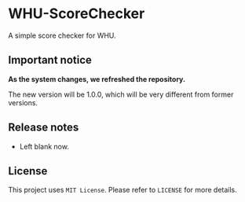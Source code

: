 # WHU-ScoreChecker
A simple score checker for WHU.

## Important notice

__As the system changes, we refreshed the repository.__

The new version will be 1.0.0, which will be very different from former versions.

## Release notes

* Left blank now.

## License

This project uses `MIT License`. Please refer to `LICENSE` for more details.